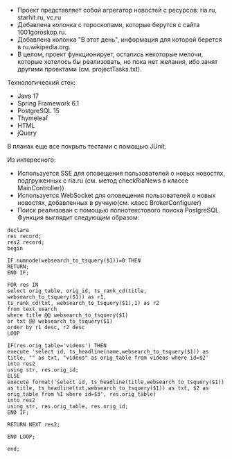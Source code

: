 - Проект представляет собой агрегатор новостей с ресурсов: ria.ru, starhit.ru, vc.ru
- Добавлена колонка с гороскопами, которые берутся с сайта 1001goroskop.ru.
- Добавлена колонка "В этот день", информация для которой берется в ru.wikipedia.org.
- В целом, проект функционирует, остались некоторые мелочи, которые хотелось бы реализовать, но пока нет желания, ибо занят другими проектами (см. projectTasks.txt).

Технологический стек:
- Java 17
- Spring Framework 6.1
- PostgreSQL 15
- Thymeleaf
- HTML
- jQuery

В планах еще все покрыть тестами с помощью JUnit.

Из интересного:
- Используется SSE для оповещения пользователей о новых новостях, подгруженных с ria.ru (см. метод checkRiaNews в классе MainController))
- Используется WebSocket для оповещения пользователей о новых новостях, добавленных в ручную(см. класс BrokerConfigurer)
- Поиск реализован с помощью полнотекстового поиска PostgreSQL. Функция выглядит следующим образом:
~~~
declare
res record;
res2 record;
begin

IF numnode(websearch_to_tsquery($1))=0 THEN
RETURN;
END IF;

FOR res IN 
select orig_table, orig_id, ts_rank_cd(title, websearch_to_tsquery($1)) as r1,
ts_rank_cd(txt, websearch_to_tsquery($1),1) as r2
from text_search
where title @@ websearch_to_tsquery($1)
or txt @@ websearch_to_tsquery($1)
order by r1 desc, r2 desc
LOOP

IF(res.orig_table='videos') THEN
execute 'select id, ts_headline(name,websearch_to_tsquery($1)) as title, "" as txt, "videos" as orig_table from videos where id=$2'
into res2
using str, res.orig_id;
ELSE
execute format('select id, ts_headline(title,websearch_to_tsquery($1)) as title, ts_headline(txt,websearch_to_tsquery($1)) as txt, $2 as orig_table from %I where id=$3', res.orig_table)
into res2
using str, res.orig_table, res.orig_id;
END IF;

RETURN NEXT res2;

END LOOP;

end;
~~~ 


